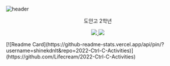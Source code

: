 ![header](https://capsule-render.vercel.app/api?type=waving&color=auto&height=300&section=header&text=Shin%20Da%20Wit&fontSize=90&animation=fadeIn&fontAlignY=38&desc=Hello%20World!&descAlignY=51&descAlign=71)
<p align='center'> 도안고 2학년 </p>
<p align='center'>
  <a href="https://github.com/shinekdnlt?tab=repositories">
    <img src="https://img.shields.io/badge/MY%20REPO%20-%23F7DF1E.svg?&style=for-the-badge&&logoColor=white"/>
  </a>
  <a href="https://github.com">
    <img src="https://img.shields.io/badge/HOME%20-%234FC08D.svg?&style=for-the-badge&&logoColor=white"/>
  </a>
</p>
[![Readme Card](https://github-readme-stats.vercel.app/api/pin/?username=shinekdnlt&repo=2022-Ctrl-C-Activities)](https://github.com/Lifecream/2022-Ctrl-C-Activities)
